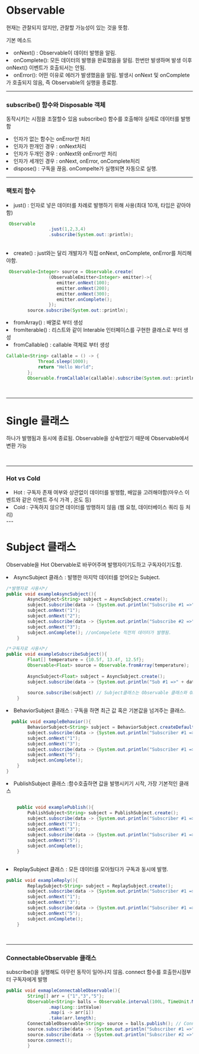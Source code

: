 # Observable

현재는 관찰되지 않지만, 관찰할 가능성이 있는 것을 뜻함.

기본 메소드

<li> onNext() : Observable이 데이터 발행을 알림.
<li> onComplete(): 모든 데이터의 발행을 완료했음을 알림. 한번만 발생하며 발생 이후 onNext() 이벤트가 호출되서는 안됨.
<li> onError(): 어떤 이유로 에러가 발생했음을 알림. 발생시 onNext 및 onComplete가 호출되지 않음, 즉 Observable의 실행을 종료함.

<br>

---


### subscribe() 함수와 Disposable 객체

동작시키는 시점을 조절할수 있음 subscribe() 함수를 호출해야 실제로 데이터를 발행함

<li> 인자가 없는 함수는 onError만 처리
<li> 인자가 한개인 경우 : onNext처리
<li> 인자가 두개인 경우 : onNext와 onError만 처리
<li> 인자가 세개인 경우 : onNext, onError, onComplete처리

<li> dispose() : 구독을 끊음. onCompelte가 실행되면 자동으로 실행.

<br>

---

### 팩토리 함수

<li> just() : 인자로 넣은 데이터를 차례로 발행하기 위해 사용(최대 10개, 타입은 같아야함)

<br>

```java
 Observable
                .just(1,2,3,4)
                .subscribe(System.out::println);
```

<br>

<li> create() : just와는 달리 개발자가 직접 onNext, onComplete, onError를 처리해야함.

```java
 Observable<Integer> source = Observable.create(
                (ObservableEmitter<Integer> emitter)->{
                   emitter.onNext(100);
                   emitter.onNext(200);
                   emitter.onNext(300);
                   emitter.onComplete();
                });
        source.subscribe(System.out::println);

```

<li> fromArray() : 배열로 부터 생성
<li> fromIterable() : 리스트와 같이 Interable 인터페이스를 구현한 클래스로 부터 생성
<li> fromCallable() : callable 객체로 부터 생성

<br>

```java
Callable<String> callable = () -> {
            Thread.sleep(1000);
            return "Hello World";  
        };
        Observable.fromCallable(callable).subscribe(System.out::println);
```


<br>

---

# Single 클래스

하나가 발행됨과 동시에 종료됨. Observable을 상속받았기 때문에 Observable에서 변환 가능


<br>

---

### Hot vs Cold

<li> Hot : 구독자 존재 여부와 상관없이 데이터를 발행함, 배압을 고려해야함(마우스 이벤트와 같은 이벤트 주식 가격 , 온도 등)
<li> Cold : 구독하지 않으면 데이터를 방행하지 않음 (웹 요청, 데이터베이스 쿼리 등 처리)


<br>
---

# Subject 클래스

Observable을 Hot Obervable로 바꾸어주며 발행자이기도하고 구독자이기도함.

<li> AsyncSubject 클래스 : 발행한 마지막 데이터를 얻어오는 Subject.

```java
/*발행자로 사용시*/
public void exampleAsyncSubject(){
        AsyncSubject<String> subject = AsyncSubject.create();
        subject.subscribe(data -> {System.out.println("Subscribe #1 =>" + data );});
        subject.onNext("1");
        subject.onNext("2");
        subject.subscribe(data -> {System.out.println("Subscribe #2 =>" + data );});
        subject.onNext("3");
        subject.onComplete(); //onCompelete 직전의 데이터가 발행됨.
    }

/*구독자로 사용시*/
public void exampleSubscribeSubject(){
        Float[] temperature = {10.5f, 13.4f, 12.5f};
        Observable<Float> source = Observable.fromArray(temperature);
        
        AsyncSubject<Float> subject = AsyncSubject.create();
        subject.subscribe(data -> {System.out.println("Sub #1 =>" + data);});
        
        source.subscribe(subject) // Subject클래스는 Observable 클래스와 Observer 인터페이스를 구현하기때문에 가능
    }
```

<li> BehaviorSubject 클래스 : 구독을 하면 최근 값 혹은 기본값을 넘겨주는 클래스.

```java
  public void exampleBehavior(){
        BehaviorSubject<String> subject = BehaviorSubject.createDefault("6"); //BehaviorSubject는 createDefault로 생성
        subject.subscribe(data -> {System.out.println("Subscriber #1 =>" +data );}); // 데이터가 없는 상태이므로 6을 먼저 제공
        subject.onNext("1");
        subject.onNext("3");
        subject.subscribe(data -> {System.out.println("Subscriber #1 =>" +data );}); // 최근 값인 3을 한번 받음 발행후에는 default는 없음
        subject.onNext("5");
        subject.onComplete();
    }
}
```

<li> PublishSubject 클래스 :함수호출하면 값을 발행시키기 시작, 가장 기본적인 클래스

```java

    public void examplePublish(){
        PublishSubject<String> subject = PublishSubject.create(); 
        subject.subscribe(data -> {System.out.println("Subscriber #1 =>" +data );}); // 디폴트 값 제공안함
        subject.onNext("1");
        subject.onNext("3");
        subject.subscribe(data -> {System.out.println("Subscriber #1 =>" +data );}); // 최근 값인 3을 한번 받음 발행후에는 default는 없음
        subject.onNext("5");
        subject.onComplete();
    }
    
``` 

<li> ReplaySubject 클래스 : 모든 데이터를 모아뒀다가 구독과 동시에 발행.

```java
public void exampleReply(){
        ReplaySubject<String> subject = ReplaySubject.create();
        subject.subscribe(data -> {System.out.println("Subscriber #1 =>" +data );}); 
        subject.onNext("1");
        subject.onNext("3");
        subject.subscribe(data -> {System.out.println("Subscriber #1 =>" +data );}); // 구독과 동시에 1,3을 받음
        subject.onNext("5");
        subject.onComplete();
    }
```

<br>

---

### ConnectableObservable 클래스

subscribe()을 실행해도 아무런 동작이 일어나지 않음. connect 함수를 호출한시점부터
구독자에게 발행 
```java
public void exmapleConnectableObservable(){
        String[] arr = {"1","3","5"};
        Observable<String> balls = Observable.interval(100L, TimeUnit.MILLISECONDS)
                .map(Long::intValue)
                .map(i -> arr[i])
                .take(arr.length);
        ConnectableObservable<String> source = balls.publish(); // ConnectObservable 생성
        source.subscribe(data -> {System.out.println("Subscriber #1 =>" +data );});
        source.subscribe(data -> {System.out.println("Subscriber #2 =>" +data );});
        source.connect();
        }
```